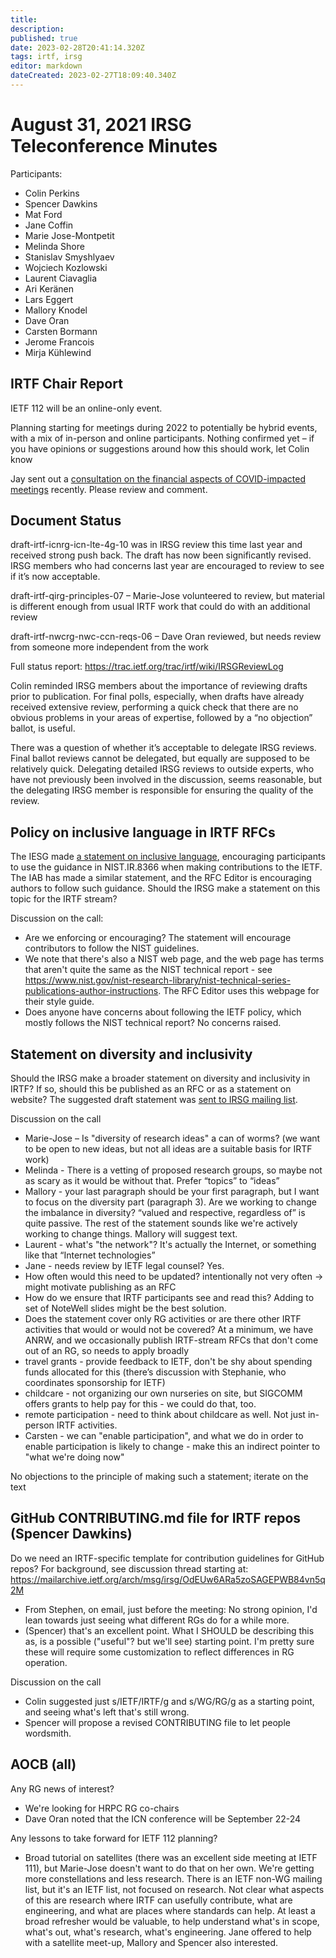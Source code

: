 ```yaml
---
title: 
description: 
published: true
date: 2023-02-28T20:41:14.320Z
tags: irtf, irsg
editor: markdown
dateCreated: 2023-02-27T18:09:40.340Z
---
```


# August 31, 2021 IRSG Teleconference Minutes 

Participants:
* Colin Perkins
* Spencer Dawkins
* Mat Ford
* Jane Coffin
* Marie Jose-Montpetit
* Melinda Shore
* Stanislav Smyshlyaev
* Wojciech Kozlowski
* Laurent Ciavaglia
* Ari Keränen
* Lars Eggert
* Mallory Knodel
* Dave Oran
* Carsten Bormann
* Jerome Francois
* Mirja Kühlewind


## IRTF Chair Report 
IETF 112 will be an online-only event.

Planning starting for meetings during 2022 to potentially be hybrid events, with a mix of in-person and online participants. Nothing confirmed yet – if you have opinions or suggestions around how this should work, let Colin know

Jay sent out a [consultation on the financial aspects of COVID-impacted meetings](https://mailarchive.ietf.org/arch/msg/admin-discuss/17NnMZhyI5l38o-ONbS9hKmvr98) recently. Please review and comment.


## Document Status 
draft-irtf-icnrg-icn-lte-4g-10 was in IRSG review this time last year and received strong push back. The draft has now been significantly revised. IRSG members who had concerns last year are encouraged to review to see if it’s now acceptable.

draft-irtf-qirg-principles-07 – Marie-Jose volunteered to review, but material is different enough from usual IRTF work that could do with an additional review

draft-irtf-nwcrg-nwc-ccn-reqs-06 – Dave Oran reviewed, but needs review from someone more independent from the work

Full status report: https://trac.ietf.org/trac/irtf/wiki/IRSGReviewLog

Colin reminded IRSG members about the importance of reviewing drafts prior to publication. For final polls, especially, when drafts have already received extensive review, performing a quick check that there are no obvious problems in your areas of expertise, followed by a “no objection” ballot, is useful.

There was a question of whether it’s acceptable to delegate IRSG reviews. Final ballot reviews cannot be delegated, but equally are supposed to be relatively quick. Delegating detailed IRSG reviews to outside experts, who have not previously been involved in the discussion, seems reasonable, but the delegating IRSG member is responsible for ensuring the quality of the review.


## Policy on inclusive language in IRTF RFCs 
The IESG made [a statement on inclusive language](https://www.ietf.org/about/groups/iesg/statements/on-inclusive-language/), encouraging participants to use the guidance in NIST.IR.8366 when making contributions to the IETF. The IAB has made a similar statement, and the RFC Editor is encouraging authors to follow such guidance. Should the IRSG make a statement on this topic for the IRTF stream?

Discussion on the call:
* Are we enforcing or encouraging? The statement will encourage contributors to follow the NIST guidelines. 
* We note that there's also a NIST web page, and the web page has terms that aren't quite the same as the NIST technical report - see https://www.nist.gov/nist-research-library/nist-technical-series-publications-author-instructions. The RFC Editor uses this webpage for their style guide.
* Does anyone have concerns about following the IETF policy, which mostly follows the NIST technical report? No concerns raised.


## Statement on diversity and inclusivity 
Should the IRSG make a broader statement on diversity and inclusivity in IRTF? If so, should this be published as an RFC or as a statement on website? The suggested draft statement was [sent to IRSG mailing list](https://mailarchive.ietf.org/arch/msg/irsg/IpDdkR_ecO4s-GlUn9EtkvsnTvQ).

Discussion on the call
* Marie-Jose – Is "diversity of research ideas" a can of worms? (we want to be open to new ideas, but not all ideas are a suitable basis for IRTF work)
* Melinda - There is a vetting of proposed research groups, so maybe not as scary as it would be without that. Prefer “topics” to “ideas”
* Mallory - your last paragraph should be your first paragraph, but I want to focus on the diversity part (paragraph 3). Are we working to change the imbalance in diversity? “valued and respective, regardless of” is quite passive. The rest of the statement sounds like we're actively working to change things. Mallory will suggest text.
* Laurent - what's "the network"? It's actually the Internet, or something like that “Internet technologies”
* Jane - needs review by IETF legal counsel? Yes.
* How often would this need to be updated? intentionally not very often -> might motivate publishing as an RFC
* How do we ensure that IRTF participants see and read this? Adding to set of NoteWell slides might be the best solution.
* Does the statement cover only RG activities or are there other IRTF activities that would or would not be covered? At a minimum, we have ANRW, and we occasionally publish IRTF-stream RFCs that don't come out of an RG, so needs to apply broadly
* travel grants - provide feedback to IETF, don't be shy about spending funds allocated for this (there’s discussion with Stephanie, who coordinates sponsorship for IETF)
* childcare - not organizing our own nurseries on site, but SIGCOMM offers grants to help pay for this - we could do that, too. 
* remote participation - need to think about childcare as well. Not just in-person IRTF activities. 
* Carsten - we can "enable participation", and what we do in order to enable participation is likely to change - make this an indirect pointer to "what we're doing now"

No objections to the principle of making such a statement; iterate on the text


## GitHub CONTRIBUTING.md file for IRTF repos (Spencer Dawkins) 
Do we need an IRTF-specific template for contribution guidelines for GitHub repos? For background, see discussion thread starting at: https://mailarchive.ietf.org/arch/msg/irsg/OdEUw6ARa5zoSAGEPWB84vn5q2M

* From Stephen, on email, just before the meeting: No strong opinion, I'd lean towards just seeing what different RGs do for a while more.
* (Spencer) that's an excellent point. What I SHOULD be describing this as, is a possible ("useful"? but we'll see) starting point. I'm pretty sure these will require some customization to reflect differences in RG operation. 

Discussion on the call
* Colin suggested just s/IETF/IRTF/g and s/WG/RG/g as a starting point, and seeing what's left that's still wrong.
* Spencer will propose a revised CONTRIBUTING file to let people wordsmith.


## AOCB (all) 
Any RG news of interest?
* We're looking for HRPC RG co-chairs
* Dave Oran noted that the ICN conference will be September 22-24


Any lessons to take forward for IETF 112 planning?
* Broad tutorial on satellites (there was an excellent side meeting at IETF 111), but Marie-Jose doesn't want to do that on her own. We're getting more constellations and less research. There is an IETF non-WG mailing list, but it's an IETF list, not focused on research. Not clear what aspects of this are research where IRTF can usefully contribute, what are engineering, and what are places where standards can help. At least a broad refresher would be valuable, to help understand what's in scope, what's out, what's research, what's engineering. Jane offered to help with a satellite meet-up, Mallory and Spencer also interested.
